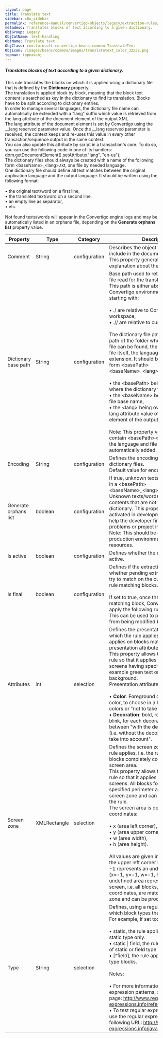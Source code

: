 ```yaml
---
layout: page
title: Translate text
sidebar: c8o_sidebar
permalink: reference-manual/convertigo-objects/legacy/extraction-rules/text-handling/translate-text/
metadesc: Translates blocks of text according to a given dictionary.   This rule translates the blocks on which it is applied using a dictionary file that is de
ObjGroup: Legacy
ObjCatName: text-handling
ObjName: Translate text
ObjClass: com.twinsoft.convertigo.beans.common.TranslateText
ObjIcon: /images/beans/common/images/translatetext_color_32x32.png
topnav: topnavobj
---
```

##### Translates blocks of text according to a given dictionary. 

This rule translates the blocks on which it is applied using a dictionary file that is defined by the <b>Dictionary</b> property. <br/>The translation is applied block by block, meaning that the block text content is searched as key in the dictionary to find its translation. Blocks have to be split according to dictionary entries. <br/>In order to manage several languages, the dictionary file name can automatically be extended with a "lang" suffix which value is retrieved from the <span class="computer">lang</span> attribute of the document element of the output XML. <br/>The <span class="computer">lang</span> attribute of the document element is set by Convertigo using the <span class="computer">__lang</span> reserved parameter value. Once the <span class="computer">__lang</span> reserved parameter is received, the context keeps and re-uses this value in every other transaction/sequence output in the same context. <br/>You can also update this attribute by script in a transaction's core. To do so, you can use the following code in one of its handlers: <br/><span class="computer">dom.getDocumentElement().setAttribute("lang", "en-us");</span><br/>The dictionary files should always be created with a name of the following form <span class="computer">&lt;baseName&gt;_&lt;lang&gt;.txt</span>, one file by needed language. <br/>One dictionary file should define all text matches between the original application language and the output language. It should be written using the following format: <br/><br/>• the original text/word on a first line, <br/>• the translated text/word on a second line, <br/>• an empty line as separator, <br/>• etc. <br/><br/>Not found texts/words will appear in the Convertigo engine logs and may be automatically listed in an orphans file, depending on the <b>Generate orphans list</b> property value.

Property | Type | Category | Description
--- | --- | --- | ---
Comment | String | configuration | Describes the object comment to include in the documentation report.<br/>This property generally contains an explanation about the object.
Dictionary base path | String | configuration | Base path used to retrieve the dictionary file read for the translations.<br/>This path is either absolute or relative to Convertigo environment. Relative paths starting with:<br/><br/>• <span class="computer">./</span> are relative to Convertigo workspace,<br/>• <span class="computer">.//</span> are relative to current project folder. <br/><br/>The dictionary file path includes the path of the folder where the dictionary file can be found, the base name of the file itself, the language and the file extension. It should be of the following form <span class="computer">&lt;basePath&gt;&lt;baseName&gt;_&lt;lang&gt;.txt</span> with: <br/><br/>• the <span class="computer">&lt;basePath&gt;</span> being the folder where the dictionary file can be found, <br/>• the <span class="computer">&lt;baseName&gt;</span> being the dictionary file base name, <br/>• the <span class="computer">&lt;lang&gt;</span> being overwritten by the <span class="computer">lang</span> attribute value of the document element of the output XML. <br/><br/><span class="orangetwinsoft">Note:</span> This property value should only contain <span class="computer">&lt;basePath&gt;&lt;baseName&gt;</span>, as the language and file extension will be automatically added.
Encoding | String | configuration | Defines the encoding used in the dictionary files.<br/>Default value for encoding is <span class="computer">UTF-8</span>.
Generate orphans list | boolean | configuration | If true, unknown texts/words are written in a <span class="computer">&lt;basePath&gt;&lt;baseName&gt;_&lt;lang&gt;_orphans.txt</span> file.<br/>Unknown texts/words are block text contents that are not found in the dictionary. This property can be activated in development environment to help the developer finding the dictionary problems or project inconsistencies. <br/><span class="orangetwinsoft">Note:</span> This should be disabled in production environment to preserve resources.
Is active | boolean | configuration | Defines whether the extraction rule is active.
Is final | boolean | configuration | Defines if the extraction is final, i.e. whether pending extraction rules should try to match on the current extraction rule matching blocks.<br/><br/>If set to <span class="computer">true</span>, once the rule applies on a matching block, Convertigo doesn't apply the following rules on this block. This can be used to prevent a block from being modified by other rules.
Attributes | int | selection | Defines the presentation attributes on which the rule applies, i.e. the rule applies on blocks matching these presentation attributes.<br/>This property allows to configure the rule so that it applies only to parts of screens having specific attributes, for example green text on black background.<br/>Presentation attributes to configure are :<br/><br/>• <b>Color</b>: <span class="computer">Foreground</span> color, <span class="computer">Background</span> color, to choose in a list of predefined colors or "not to take into account".<br/>• <b>Decoration</b>: <span class="computer">bold</span>, <span class="computer">reverse</span>, <span class="computer">underlined</span>, <span class="computer">blink</span>, for each decoration choose between "with the decoration", "normal" (i.e. without the decoration), or "not to take into account".<br/>
Screen zone | XMLRectangle | selection | Defines the screen zone on which the rule applies, i.e. the rule applies on blocks completely contained in this screen area.<br/>This property allows to configure the rule so that it applies only to areas of screens. All blocks found within the specified perimeter are matching this screen zone and can be processed by the rule. <br/>The screen area is defined through four coordinates: <br/><br/>• x (area left corner), <br/>• y (area upper corner), <br/>• w (area width), <br/>• h (area height). <br/><br/>All values are given in characters, with the upper left corner being (x=0, y=0). <br/><span class="computer">-1</span> represents an undefined value: <span class="computer">(x=-1, y=-1, w=-1, h=-1)</span> is an undefined area representing the whole screen, i.e. all blocks, whatever their coordinates, are matching this screen zone and can be processed by the rule.
Type | String | selection | Defines, using a regular expression, to which block types the rule applies.<br/>For example, if set to: <br/><br/>• <span class="computer">static</span>, the rule applies to blocks of <span class="computer">static</span> type only. <br/>• <span class="computer">static &#124; field</span>, the rule applies to blocks of <span class="computer">static</span> or <span class="computer">field</span> type only. <br/>• <span class="computer">[^field]</span>, the rule applies to all but <span class="computer">field</span> type blocks.<br/><br/><span class="orangetwinsoft">Notes:</span><br/><br/>• For more information about regular expression patterns, see the following page: <span class="computer">http://www.regular-expressions.info/reference.html</span>. <br/>• To test regular expressions, you can use the regular expression tester at the following URL: <span class="computer">http://www.regular-expressions.info/javascriptexample.html</span>.<br/>
